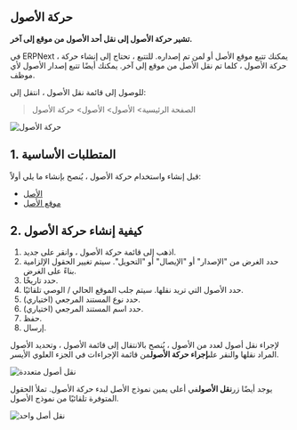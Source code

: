 ## حركة الأصول

**تشير حركة الأصول إلى نقل أحد الأصول من موقع إلى آخر.**

في ERPNext ، يمكنك تتبع موقع الأصل أو لمن تم إصداره. للتتبع ، تحتاج إلى إنشاء حركة حركة الأصول ، كلما تم نقل الأصل من موقع إلى آخر. يمكنك أيضًا تتبع إصدار الأصول لأي موظف.

للوصول إلى قائمة نقل الأصول ، انتقل إلى:

> الصفحة الرئيسية> الأصول> الأصول> حركة الأصول

![حركة الأصول](https://docs.erpnext.com/files/asset-movement.png)

## 1. المتطلبات الأساسية

قبل إنشاء واستخدام حركة الأصول ، يُنصح بإنشاء ما يلي أولاً:

* [الأصل](https://docs.erpnext.com/docs/v13/user/manual/en/asset/asset)
* [موقع الأصل](https://docs.erpnext.com/docs/v13/user/manual/en/asset/asset-location)

## 2. كيفية إنشاء حركة الأصول

1. اذهب إلى قائمة حركة الأصول ، وانقر على جديد.
2. حدد الغرض من "الإصدار" أو "الإيصال" أو "التحويل". سيتم تغيير الحقول الإلزامية بناءً على الغرض.
3. حدد تاريخًا.
4. حدد الأصول التي تريد نقلها. سيتم جلب الموقع الحالي / الوصي تلقائيًا.
5. حدد نوع المستند المرجعي (اختياري).
6. حدد اسم المستند المرجعي (اختياري).
7. حفظ.
8. إرسال.

لإجراء نقل أصول لعدد من الأصول ، يُنصح بالانتقال إلى قائمة الأصول ، وتحديد الأصول المراد نقلها والنقر على**إجراء حركة الأصول**من قائمة الإجراءات في الجزء العلوي الأيسر.

![نقل أصول متعددة](https://docs.erpnext.com/files/asset-movement-using-button.png)

يوجد أيضًا زر**نقل الأصول**في أعلى يمين نموذج الأصل لبدء حركة الأصول. تملأ الحقول المتوفرة تلقائيًا من نموذج الأصول.

![نقل أصل واحد](https://docs.erpnext.com/files/asset-movement-using-transfer-asset-button.png)